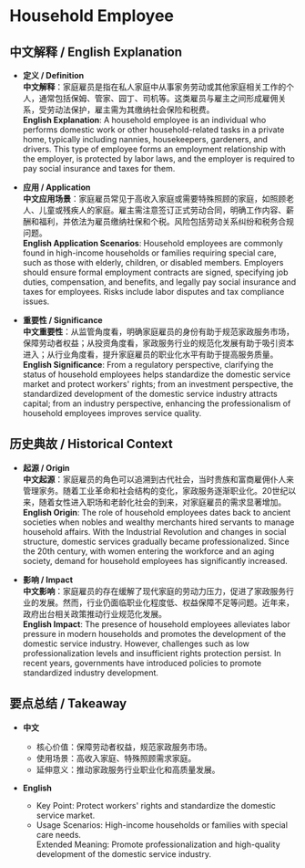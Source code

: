 # Household Employee

## 中文解释 / English Explanation

* **定义 / Definition**  
  **中文解释**：家庭雇员是指在私人家庭中从事家务劳动或其他家庭相关工作的个人，通常包括保姆、管家、园丁、司机等。这类雇员与雇主之间形成雇佣关系，受劳动法保护，雇主需为其缴纳社会保险和税费。  
  **English Explanation**: A household employee is an individual who performs domestic work or other household-related tasks in a private home, typically including nannies, housekeepers, gardeners, and drivers. This type of employee forms an employment relationship with the employer, is protected by labor laws, and the employer is required to pay social insurance and taxes for them.

* **应用 / Application**  
  **中文应用场景**：家庭雇员常见于高收入家庭或需要特殊照顾的家庭，如照顾老人、儿童或残疾人的家庭。雇主需注意签订正式劳动合同，明确工作内容、薪酬和福利，并依法为雇员缴纳社保和个税。风险包括劳动关系纠纷和税务合规问题。  
  **English Application Scenarios**: Household employees are commonly found in high-income households or families requiring special care, such as those with elderly, children, or disabled members. Employers should ensure formal employment contracts are signed, specifying job duties, compensation, and benefits, and legally pay social insurance and taxes for employees. Risks include labor disputes and tax compliance issues.

* **重要性 / Significance**  
  **中文重要性**：从监管角度看，明确家庭雇员的身份有助于规范家政服务市场，保障劳动者权益；从投资角度看，家政服务行业的规范化发展有助于吸引资本进入；从行业角度看，提升家庭雇员的职业化水平有助于提高服务质量。  
  **English Significance**: From a regulatory perspective, clarifying the status of household employees helps standardize the domestic service market and protect workers' rights; from an investment perspective, the standardized development of the domestic service industry attracts capital; from an industry perspective, enhancing the professionalism of household employees improves service quality.

## 历史典故 / Historical Context

* **起源 / Origin**  
  **中文起源**：家庭雇员的角色可以追溯到古代社会，当时贵族和富商雇佣仆人来管理家务。随着工业革命和社会结构的变化，家政服务逐渐职业化。20世纪以来，随着女性进入职场和老龄化社会的到来，对家庭雇员的需求显著增加。  
  **English Origin**: The role of household employees dates back to ancient societies when nobles and wealthy merchants hired servants to manage household affairs. With the Industrial Revolution and changes in social structure, domestic services gradually became professionalized. Since the 20th century, with women entering the workforce and an aging society, demand for household employees has significantly increased.

* **影响 / Impact**  
  **中文影响**：家庭雇员的存在缓解了现代家庭的劳动力压力，促进了家政服务行业的发展。然而，行业仍面临职业化程度低、权益保障不足等问题。近年来，政府出台相关政策推动行业规范化发展。  
  **English Impact**: The presence of household employees alleviates labor pressure in modern households and promotes the development of the domestic service industry. However, challenges such as low professionalization levels and insufficient rights protection persist. In recent years, governments have introduced policies to promote standardized industry development.

## 要点总结 / Takeaway

* **中文**  
  - 核心价值：保障劳动者权益，规范家政服务市场。  
  - 使用场景：高收入家庭、特殊照顾需求家庭。  
  - 延伸意义：推动家政服务行业职业化和高质量发展。

* **English**  
  - Key Point: Protect workers' rights and standardize the domestic service market.  
  - Usage Scenarios: High-income households or families with special care needs.  
Extended Meaning: Promote professionalization and high-quality development of the domestic service industry.